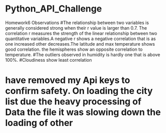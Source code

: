 # Python_API_Challenge
Homework6
Observations
#The relationship between two variables is generally considered strong when their r value is larger than 0.7. The correlation r measures the strength of the linear relationship between two quantitative variables.A negative r shows a negative correlation that is as one increased other decreases.The latitude and max temperature shows good correlation. the hemispheres show an opposite correlation to temperature.
#The outliers observed in humidity is hardly one that is above 100%.
#Cloudiness show least correlation

# have removed my Api keys to confirm safety. On loading the city list due the heavy processing of Data the file it was slowing down the loading of other 
